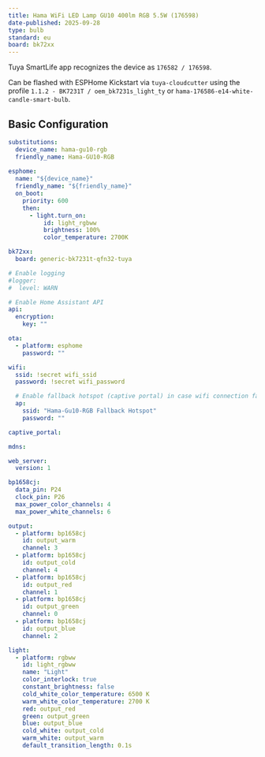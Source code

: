 ```yaml
---
title: Hama WiFi LED Lamp GU10 400lm RGB 5.5W (176598)
date-published: 2025-09-28
type: bulb
standard: eu
board: bk72xx
---
```


Tuya SmartLife app recognizes the device as `176582 / 176598`.

Can be flashed with ESPHome Kickstart via `tuya-cloudcutter` using the profile `1.1.2 - BK7231T / oem_bk7231s_light_ty` or `hama-176586-e14-white-candle-smart-bulb`.

## Basic Configuration

```yaml
substitutions:
  device_name: hama-gu10-rgb
  friendly_name: Hama-GU10-RGB
  
esphome:
  name: "${device_name}"
  friendly_name: "${friendly_name}"
  on_boot:
    priority: 600
    then:
      - light.turn_on:
          id: light_rgbww
          brightness: 100%
          color_temperature: 2700K

bk72xx:
  board: generic-bk7231t-qfn32-tuya

# Enable logging
#logger:
#  level: WARN

# Enable Home Assistant API
api:
  encryption:
    key: ""

ota:
  - platform: esphome
    password: ""

wifi:
  ssid: !secret wifi_ssid
  password: !secret wifi_password

  # Enable fallback hotspot (captive portal) in case wifi connection fails
  ap:
    ssid: "Hama-Gu10-RGB Fallback Hotspot"
    password: ""

captive_portal:

mdns:

web_server:
  version: 1

bp1658cj:
  data_pin: P24
  clock_pin: P26
  max_power_color_channels: 4
  max_power_white_channels: 6

output:
  - platform: bp1658cj
    id: output_warm
    channel: 3
  - platform: bp1658cj
    id: output_cold
    channel: 4
  - platform: bp1658cj
    id: output_red
    channel: 1 
  - platform: bp1658cj
    id: output_green
    channel: 0 
  - platform: bp1658cj
    id: output_blue
    channel: 2

light:
  - platform: rgbww
    id: light_rgbww
    name: "Light"
    color_interlock: true
    constant_brightness: false
    cold_white_color_temperature: 6500 K
    warm_white_color_temperature: 2700 K
    red: output_red
    green: output_green
    blue: output_blue
    cold_white: output_cold
    warm_white: output_warm
    default_transition_length: 0.1s
```
